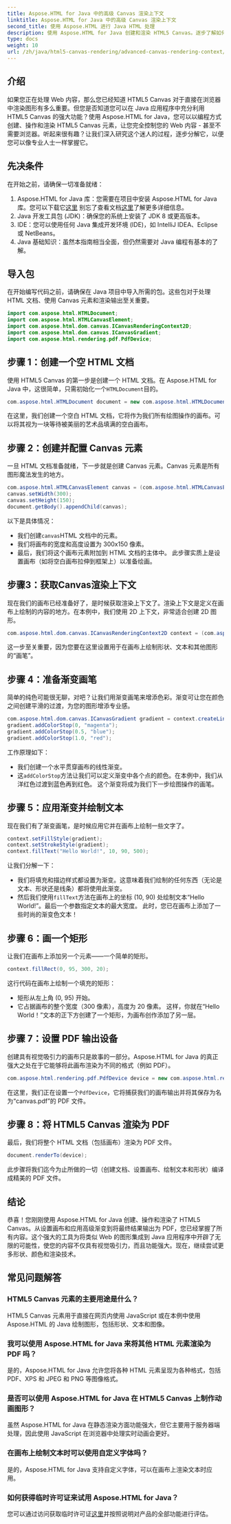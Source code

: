 ```yaml
---
title: Aspose.HTML for Java 中的高级 Canvas 渲染上下文
linktitle: Aspose.HTML for Java 中的高级 Canvas 渲染上下文
second_title: 使用 Aspose.HTML 进行 Java HTML 处理
description: 使用 Aspose.HTML for Java 创建和渲染 HTML5 Canvas。逐步了解如何使用这个强大的 Java 库进行绘制、设置样式和导出为 PDF。
type: docs
weight: 10
url: /zh/java/html5-canvas-rendering/advanced-canvas-rendering-context/
---
```

## 介绍
如果您正在处理 Web 内容，那么您已经知道 HTML5 Canvas 对于直接在浏览器中渲染图形有多么重要。但您是否知道您可以在 Java 应用程序中充分利用 HTML5 Canvas 的强大功能？使用 Aspose.HTML for Java，您可以以编程方式创建、操作和渲染 HTML5 Canvas 元素，让您完全控制您的 Web 内容 - 甚至不需要浏览器。听起来很有趣？让我们深入研究这个迷人的过程，逐步分解它，以便您可以像专业人士一样掌握它。
## 先决条件
在开始之前，请确保一切准备就绪：
1.  Aspose.HTML for Java 库：您需要在项目中安装 Aspose.HTML for Java 库。您可以下载它[这里](https://releases.aspose.com/html/java/) 别忘了查看文档[这里](https://reference.aspose.com/html/java/)了解更多详细信息。
2. Java 开发工具包 (JDK)：确保您的系统上安装了 JDK 8 或更高版本。
3. IDE：您可以使用任何 Java 集成开发环境 (IDE)，如 IntelliJ IDEA、Eclipse 或 NetBeans。
4. Java 基础知识：虽然本指南相当全面，但仍然需要对 Java 编程有基本的了解。
## 导入包
在开始编写代码之前，请确保在 Java 项目中导入所需的包。这些包对于处理 HTML 文档、使用 Canvas 元素和渲染输出至关重要。
```java
import com.aspose.html.HTMLDocument;
import com.aspose.html.HTMLCanvasElement;
import com.aspose.html.dom.canvas.ICanvasRenderingContext2D;
import com.aspose.html.dom.canvas.ICanvasGradient;
import com.aspose.html.rendering.pdf.PdfDevice;
```
## 步骤 1：创建一个空 HTML 文档
使用 HTML5 Canvas 的第一步是创建一个 HTML 文档。在 Aspose.HTML for Java 中，这很简单，只需初始化一个`HTMLDocument`目的。
```java
com.aspose.html.HTMLDocument document = new com.aspose.html.HTMLDocument();
```
在这里，我们创建一个空白 HTML 文档，它将作为我们所有绘图操作的画布。可以将其视为一块等待被美丽的艺术品填满的空白画布。
## 步骤 2：创建并配置 Canvas 元素
一旦 HTML 文档准备就绪，下一步就是创建 Canvas 元素。Canvas 元素是所有图形魔法发生的地方。
```java
com.aspose.html.HTMLCanvasElement canvas = (com.aspose.html.HTMLCanvasElement) document.createElement("canvas");
canvas.setWidth(300);
canvas.setHeight(150);
document.getBody().appendChild(canvas);
```
以下是具体情况：
- 我们创建`canvas`HTML 文档中的元素。
- 我们将画布的宽度和高度设置为 300x150 像素。
- 最后，我们将这个画布元素附加到 HTML 文档的主体中。
此步骤实质上是设置画布（如将空白画布拉伸到框架上）以准备绘画。
## 步骤3：获取Canvas渲染上下文
现在我们的画布已经准备好了，是时候获取渲染上下文了。渲染上下文是定义在画布上绘制的内容的地方。在本例中，我们使用 2D 上下文，非常适合创建 2D 图形。
```java
com.aspose.html.dom.canvas.ICanvasRenderingContext2D context = (com.aspose.html.dom.canvas.ICanvasRenderingContext2D) canvas.getContext("2d");
```
这一步至关重要，因为您要在这里设置用于在画布上绘制形状、文本和其他图形的“画笔”。
## 步骤 4：准备渐变画笔
简单的纯色可能很无聊，对吧？让我们用渐变画笔来增添色彩。渐变可让您在颜色之间创建平滑的过渡，为您的图形增添专业感。
```java
com.aspose.html.dom.canvas.ICanvasGradient gradient = context.createLinearGradient(0, 0, canvas.getWidth(), 0);
gradient.addColorStop(0, "magenta");
gradient.addColorStop(0.5, "blue");
gradient.addColorStop(1.0, "red");
```
工作原理如下：
- 我们创建一个水平贯穿画布的线性渐变。
- 这`addColorStop`方法让我们可以定义渐变中各个点的颜色。在本例中，我们从洋红色过渡到蓝色再到红色。
这个渐变将成为我们下一步绘图操作的画笔。
## 步骤 5：应用渐变并绘制文本
现在我们有了渐变画笔，是时候应用它并在画布上绘制一些文字了。
```java
context.setFillStyle(gradient);
context.setStrokeStyle(gradient);
context.fillText("Hello World!", 10, 90, 500);
```
让我们分解一下：
- 我们将填充和描边样式都设置为渐变。这意味着我们绘制的任何东西（无论是文本、形状还是线条）都将使用此渐变。
- 然后我们使用`fillText`方法在画布上的坐标 (10, 90) 处绘制文本“Hello World!”。最后一个参数指定文本的最大宽度。
此时，您已在画布上添加了一些时尚的渐变色文本！
## 步骤 6：画一个矩形
让我们在画布上添加另一个元素——一个简单的矩形。
```java
context.fillRect(0, 95, 300, 20);
```
这行代码在画布上绘制一个填充的矩形：
- 矩形从左上角 (0, 95) 开始。
- 它占据画布的整个宽度（300 像素），高度为 20 像素。
这样，你就在“Hello World！”文本的正下方创建了一个矩形，为画布创作添加了另一层。
## 步骤 7：设置 PDF 输出设备
创建具有视觉吸引力的画布只是故事的一部分。Aspose.HTML for Java 的真正强大之处在于它能够将此画布渲染为不同的格式（例如 PDF）。
```java
com.aspose.html.rendering.pdf.PdfDevice device = new com.aspose.html.rendering.pdf.PdfDevice("canvas.pdf");
```
在这里，我们正在设置一个`PdfDevice`，它将捕获我们的画布输出并将其保存为名为“canvas.pdf”的 PDF 文件。
## 步骤 8：将 HTML5 Canvas 渲染为 PDF
最后，我们将整个 HTML 文档（包括画布）渲染为 PDF 文件。
```java
document.renderTo(device);
```
此步骤将我们迄今为止所做的一切（创建文档、设置画布、绘制文本和形状）编译成精美的 PDF 文件。
## 结论
恭喜！您刚刚使用 Aspose.HTML for Java 创建、操作和渲染了 HTML5 Canvas。从设置画布和应用高级渐变到将最终结果输出为 PDF，您已经掌握了所有内容。这个强大的工具为将类似 Web 的图形集成到 Java 应用程序中开辟了无限的可能性，使您的内容不仅具有视觉吸引力，而且功能强大。现在，继续尝试更多形状、颜色和渲染技术。
## 常见问题解答
### HTML5 Canvas 元素的主要用途是什么？
HTML5 Canvas 元素用于直接在网页内使用 JavaScript 或在本例中使用 Aspose.HTML 的 Java 绘制图形，包括形状、文本和图像。
### 我可以使用 Aspose.HTML for Java 来将其他 HTML 元素渲染为 PDF 吗？
是的，Aspose.HTML for Java 允许您将各种 HTML 元素呈现为各种格式，包括 PDF、XPS 和 JPEG 和 PNG 等图像格式。
### 是否可以使用 Aspose.HTML for Java 在 HTML5 Canvas 上制作动画图形？
虽然 Aspose.HTML for Java 在静态渲染方面功能强大，但它主要用于服务器端处理，因此使用 JavaScript 在浏览器中处理实时动画会更好。
### 在画布上绘制文本时可以使用自定义字体吗？
是的，Aspose.HTML for Java 支持自定义字体，可以在画布上渲染文本时应用。
### 如何获得临时许可证来试用 Aspose.HTML for Java？
您可以通过访问获取临时许可证[这里](https://purchase.aspose.com/temporary-license/)并按照说明对产品的全部功能进行评估。